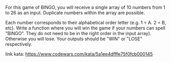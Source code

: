 For this game of BINGO, you will receive a single array of 10 numbers from 1 to 26 as an input. Duplicate numbers within the array are possible.

Each number corresponds to their alphabetical order letter (e.g. 1 = A. 2 = B, etc). Write a function where you will win the game if your numbers can spell "BINGO". They do not need to be in the right order in the input array). Otherwise you will lose. Your outputs should be "WIN" or "LOSE" respectively.

link kata: https://www.codewars.com/kata/5a1ee4dfffe75f0fcb000145